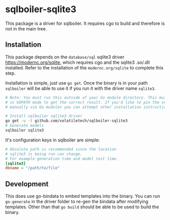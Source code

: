 # sqlboiler-sqlite3

This package is a driver for sqlboiler. It requires cgo to build and
therefore is not in the main tree.

## Installation

This package depends on the `database/sql` sqlite3 driver https://modernc.org/sqlite,
which requires cgo and the sqlite3 .so/.dll installed. Refer to the installation
of the `modernc.org/sqlite` to complete this step.

Installation is simple, just use `go get`. Once the binary is in
your path `sqlboiler` will be able to use it if you run it with the
driver name `sqlite3`.

```bash
# Note: You must run this outside of your Go module directory. This must be done
# in GOPATH mode to get the correct result. If you'd like to pin the version
# manually via Go modules you can attempt other installation instructions.

# Install sqlboiler sqlite3 driver
go get -u -t github.com/volatiletech/sqlboiler-sqlite3
# Generate models
sqlboiler sqlite3
```

It's configuration keys in sqlboiler are simple:

```toml
# Absolute path is recommended since the location
# sqlite3 is being run can change.
# For example generation time and model test time.
[sqlite3]
dbname = "/path/to/file"
```

## Development

This does use go-bindata to embed templates into the binary.
You can run `go-generate` in the driver folder to re-gen the bindata
after modifying templates. Other than that `go build` should be able to
be used to build the binary.
